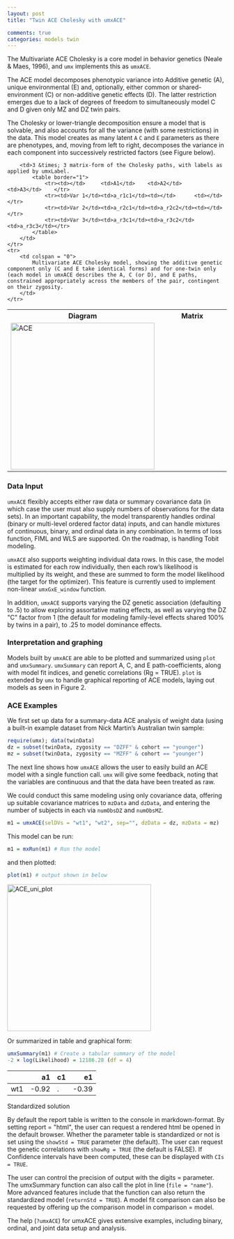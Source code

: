 ```yaml
---
layout: post
title: "Twin ACE Cholesky with umxACE"

comments: true
categories: models twin
---
```


The Multivariate ACE Cholesky is a core model in behavior genetics (Neale & Maes, 1996), and `umx` implements this as `umxACE`.

The ACE model decomposes phenotypic variance into Additive genetic (A), unique environmental (E) and, optionally, either common or shared-environment (C) or non-additive genetic effects (D). The latter restriction emerges due to a lack of degrees of freedom to simultaneously model C and D given only MZ and DZ twin pairs.

The Cholesky or lower-triangle decomposition ensure a model that is solvable, and also accounts for all the variance (with some restrictions) in the data. This model creates as many latent `A` `C` and `E` parameters as there are phenotypes, and, moving from left to right, decomposes the variance in each component into successively restricted factors (see Figure below).

<table border="0" cellspacing="5" cellpadding="5">
	<tr><th>Diagram</th><th>Matrix</th></tr>
	<tr>
		<td width="50%"> <img src="/media/umxTwin/ACE.png" width="330" height="337" alt="ACE"></td>
		
		<td>3 &times; 3 matrix-form of the Cholesky paths, with labels as applied by umxLabel.
			<table border="1">
				<tr><td></td>     <td>A1</td>    <td>A2</td>    <td>A3</td>    </tr>
				<tr><td>Var 1</td><td>a_r1c1</td><td></td>      <td></td>      </tr>
				<tr><td>Var 2</td><td>a_r2c1</td><td>a_r2c2</td><td></td>      </tr>
				<tr><td>Var 3</td><td>a_r3c1</td><td>a_r3c2</td><td>a_r3c3</td></tr>
			</table>
		</td>
	</tr>
	<tr>
		<td colspan = "0">
			Multivariate ACE Cholesky model, showing the additive genetic component only (C and E take identical forms) and for one-twin only (each model in umxACE describes the A, C (or D), and E paths, constrained appropriately across the members of the pair, contingent on their zygosity. 
		</td>
	</tr>
</table>

### Data Input
`umxACE` flexibly accepts either raw data or summary covariance data (in which case the user must also supply numbers of observations for the data sets). In an important capability, the model transparently handles ordinal (binary or multi-level ordered factor data) inputs, and can handle mixtures of continuous, binary, and ordinal data in any combination. In terms of loss function, FIML and WLS are supported. On the roadmap, is handling Tobit modeling.

`umxACE` also supports weighting individual data rows. In this case, the model is estimated for each row individually, then each row’s likelihood is multiplied by its weight, and these are summed to form the model likelihood (the target for the optimizer). This feature is currently used to implement non-linear `umxGxE_window` function.

In addition, `umxACE` supports varying the DZ genetic association (defaulting to .5) to allow exploring assortative mating effects, as well as varying the DZ "C" factor from 1 (the default for modeling family-level effects shared 100% by twins in a pair), to .25 to model dominance effects.

### Interpretation and graphing
Models built by `umxACE` are able to be plotted and summarized using `plot` and `umxSummary`. `umxSummary` can report A, C, and E path-coefficients, along with model fit indices, and genetic correlations (Rg = TRUE). `plot` is extended by `umx` to handle graphical reporting of ACE models, laying out models as seen in Figure 2.

### ACE Examples

We first set up data for a summary-data ACE analysis of weight data (using a built-in example dataset from Nick Martin’s Australian twin sample:


```r    
require(umx); data(twinData)
dz = subset(twinData, zygosity == "DZFF" & cohort == "younger")
mz = subset(twinData, zygosity == "MZFF" & cohort == "younger")

```

The next line shows how `umxACE` allows the user to easily build an ACE model with a single function call. `umx` will give some feedback, noting that the variables are continuous and that the data have been treated as raw.

We could conduct this same modeling using only covariance data, offering up suitable covariance matrices to `mzData` and `dzData`, and entering the number of subjects in each via `numObsDZ` and `numObsMZ`.

```r
m1 = umxACE(selDVs = "wt1", "wt2", sep="", dzData = dz, mzData = mz)
```
        
This model can be run:

```r
m1 = mxRun(m1) # Run the model
```
and then plotted:

```r
plot(m1) # output shown in below
```

<img src="/media/umxTwin/weight_ACE_plot.png" width="330" height="337" alt="ACE_uni_plot">


Or summarized in table and graphical form:

```r
umxSummary(m1) # Create a tabular summary of the model
-2 × log(Likelihood) = 12186.28 (df = 4)
```

|    |    a1|c1 |    e1|
|:---|-----:|:--|-----:|
|wt1 | -0.92|.  | -0.39|

Standardized solution

By default the report table is written to the console in markdown-format. By setting report = "html", the user can request a rendered html be opened in the default browser. Whether the parameter table is standardized or not is set using the `showStd = TRUE` parameter (the default). The user can request the genetic correlations with `showRg = TRUE` (the default is FALSE). If Confidence intervals have been computed, these can be displayed with `CIs = TRUE`.

The user can control the precision of output with the digits = parameter. The umxSummary function can also call the plot in line (`file = "name"`). More advanced features include that the function can also return the standardized model (`returnStd = TRUE`). A model fit comparison can also be requested by offering up the comparison model in comparison = model.

The help (`?umxACE`) for umxACE gives extensive examples, including binary, ordinal, and joint data setup and analysis.
